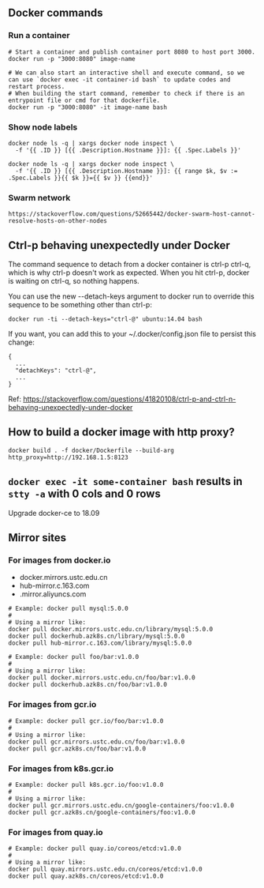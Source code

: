 ## Docker commands

### Run a container

```
# Start a container and publish container port 8080 to host port 3000.
docker run -p "3000:8080" image-name

# We can also start an interactive shell and execute command, so we can use `docker exec -it container-id bash` to update codes and restart process.
# When building the start command, remember to check if there is an entrypoint file or cmd for that dockerfile.
docker run -p "3000:8080" -it image-name bash
```

### Show node labels

```
docker node ls -q | xargs docker node inspect \
  -f '{{ .ID }} [{{ .Description.Hostname }}]: {{ .Spec.Labels }}'

docker node ls -q | xargs docker node inspect \
  -f '{{ .ID }} [{{ .Description.Hostname }}]: {{ range $k, $v := .Spec.Labels }}{{ $k }}={{ $v }} {{end}}'
```

### Swarm network

```
https://stackoverflow.com/questions/52665442/docker-swarm-host-cannot-resolve-hosts-on-other-nodes
```

## Ctrl-p behaving unexpectedly under Docker

The command sequence to detach from a docker container is ctrl-p ctrl-q, which is why ctrl-p doesn't
work as expected. When you hit ctrl-p, docker is waiting on ctrl-q, so nothing happens.

You can use the new --detach-keys argument to docker run to override this sequence to be something other than ctrl-p:

```
docker run -ti --detach-keys="ctrl-@" ubuntu:14.04 bash
```

If you want, you can add this to your ~/.docker/config.json file to persist this change:

```
{
  ...
  "detachKeys": "ctrl-@",
  ...
}
```

Ref: https://stackoverflow.com/questions/41820108/ctrl-p-and-ctrl-n-behaving-unexpectedly-under-docker

## How to build a docker image with http proxy?

```
docker build . -f docker/Dockerfile --build-arg http_proxy=http://192.168.1.5:8123
```

## `docker exec -it some-container bash` results in `stty -a` with 0 cols and 0 rows

Upgrade docker-ce to 18.09

## Mirror sites

### For images from docker.io

* docker.mirrors.ustc.edu.cn
* hub-mirror.c.163.com
* <ali-allocated-prefix>.mirror.aliyuncs.com

```
# Example: docker pull mysql:5.0.0
#
# Using a mirror like:
docker pull docker.mirrors.ustc.edu.cn/library/mysql:5.0.0
docker pull dockerhub.azk8s.cn/library/mysql:5.0.0
docker pull hub-mirror.c.163.com/library/mysql:5.0.0

# Example: docker pull foo/bar:v1.0.0
#
# Using a mirror like:
docker pull docker.mirrors.ustc.edu.cn/foo/bar:v1.0.0
docker pull dockerhub.azk8s.cn/foo/bar:v1.0.0
```

### For images from gcr.io

```
# Example: docker pull gcr.io/foo/bar:v1.0.0
#
# Using a mirror like:
docker pull gcr.mirrors.ustc.edu.cn/foo/bar:v1.0.0
docker pull gcr.azk8s.cn/foo/bar:v1.0.0
```

### For images from k8s.gcr.io

```
# Example: docker pull k8s.gcr.io/foo:v1.0.0
#
# Using a mirror like:
docker pull gcr.mirrors.ustc.edu.cn/google-containers/foo:v1.0.0
docker pull gcr.azk8s.cn/google-containers/foo:v1.0.0
```

### For images from quay.io
```
# Example: docker pull quay.io/coreos/etcd:v1.0.0
#
# Using a mirror like:
docker pull quay.mirrors.ustc.edu.cn/coreos/etcd:v1.0.0
docker pull quay.azk8s.cn/coreos/etcd:v1.0.0
```
